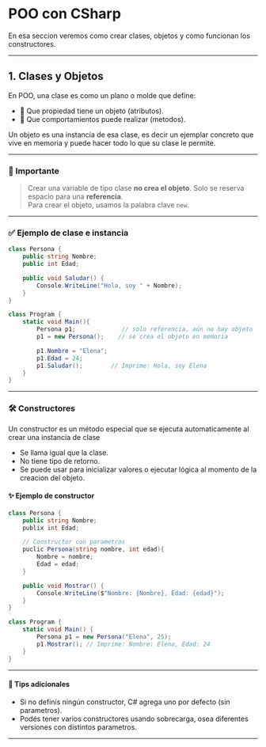 # POO con CSharp

En esa seccion veremos como crear clases, objetos y como funcionan los constructores.

---

## 1. Clases y Objetos

En POO, una clase es como un plano o molde que define:

- 🔶 Que propiedad tiene un objeto (atributos).
- 🔷 Que comportamientos puede realizar (metodos).

Un objeto es una instancia de esa clase, es decir un ejemplar concreto que vive en memoria y puede hacer todo lo que su clase le permite.

---

### 🧠 Importante

> Crear una variable de tipo clase **no crea el objeto**. Solo se reserva espacio para una **referencia**.  
> Para crear el objeto, usamos la palabra clave `new`.

---

### ✅ Ejemplo de clase e instancia

```csharp
class Persona {
    public string Nombre;
    public int Edad;

    public void Saludar() {
        Console.WriteLine("Hola, soy " + Nombre);
    }
}
```

```csharp
class Program {
    static void Main(){
        Persona p1;             // solo referencia, aún no hay objeto
        p1 = new Persona();    // se crea el objeto en memoria

        p1.Nombre = "Elena";
        p1.Edad = 24;
        p1.Saludar();        // Imprime: Hola, soy Elena
    }
}
```

---

### 🛠️ Constructores

Un constructor es un método especial que se ejecuta automaticamente al crear una instancia de clase

- Se llama igual que la clase.
- No tiene tipo de retorno.
- Se puede usar para inicializar valores o ejecutar lógica al momento de la creacion del objeto.

#### ✨ Ejemplo de constructor

```csharp
class Persona {
    public string Nombre;
    publix int Edad;

    // Constructor con parametros
    puclic Persona(string nombre, int edad){
        Nombre = nombre;
        Edad = edad;
    }

    public void Mostrar() {
        Console.WriteLine($"Nombre: {Nombre}, Edad: {edad}");
    }
}
```

```csharp
class Program {
    static void Main() {
        Persona p1 = new Persona("Elena", 25);
        p1.Mostrar(); // Imprime: Nombre: Elena, Edad: 24
    }
}
```

---

#### 📌 Tips adicionales

- Si no definís ningún constructor, C# agrega uno por defecto (sin parametros).
- Podés tener varios constructores usando sobrecarga, osea diferentes versiones con distintos parametros.

---

